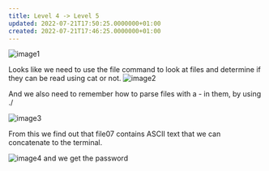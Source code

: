 ```yaml
---
title: Level 4 -> Level 5
updated: 2022-07-21T17:50:25.0000000+01:00
created: 2022-07-21T17:46:25.0000000+01:00
---
```


![image1](../../../_resources/image1-215.png)

Looks like we need to use the file command to look at files and determine if they can be read using cat or not.
![image2](../../../_resources/image2-181.png)

And we also need to remember how to parse files with a - in them, by using ./

![image3](../../../_resources/image3-143.png)

From this we find out that file07 contains ASCII text that we can concatenate to the terminal.

![image4](../../../_resources/image4-116.png)
and we get the password

